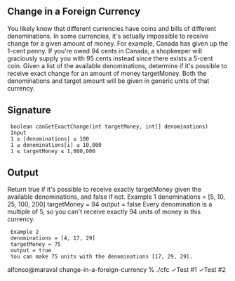 ## Change in a Foreign Currency
You likely know that different currencies have coins and bills of different denominations. In some currencies, it's actually impossible to receive change for a given amount of money. For example, Canada has given up the 1-cent penny. If you're owed 94 cents in Canada, a shopkeeper will graciously supply you with 95 cents instead since there exists a 5-cent coin.
Given a list of the available denominations, determine if it's possible to receive exact change for an amount of money targetMoney. Both the denominations and target amount will be given in generic units of that currency.
## Signature
     boolean canGetExactChange(int targetMoney, int[] denominations)
     Input
     1 ≤ |denominations| ≤ 100
     1 ≤ denominations[i] ≤ 10,000
     1 ≤ targetMoney ≤ 1,000,000

## Output
Return true if it's possible to receive exactly targetMoney given the available denominations, and false if not.
     Example 1
     denominations = [5, 10, 25, 100, 200]
     targetMoney = 94
     output = false
     Every denomination is a multiple of 5, so you can't receive exactly 94 units of money in this currency.

     Example 2
     denominations = [4, 17, 29]
     targetMoney = 75
     output = true
     You can make 75 units with the denominations [17, 29, 29].

alfonso@maraval change-in-a-foreign-currency % ./cfc
✓Test #1
✓Test #2
